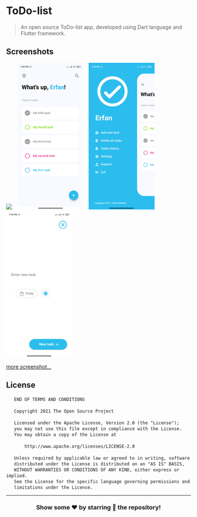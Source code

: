 # ToDo-list
> An open source ToDo-list app, developed using Dart language and Flutter framework.

## Screenshots
<p float="left">
  <img src="./Screenshots/Screenrecorder-2021-09-04-18-18-19-484(1).gif" height="400" />
  &ensp;
  <img src="./screenshots/Screenshot_2021-09-04-17-50-09-904_com.example.todo.jpg" height="400" />
  &ensp;
  <img src="./screenshots/Screenshot_2021-09-04-17-50-38-178_com.example.todo.jpg" height="400" /> 
  &ensp;
  <img src="./screenshots/Screenshot_2021-09-04-17-50-49-350_com.example.todo.jpg" height="400" /> 
</p>

[more screenshot...](./screenshots)

## License
```
   END OF TERMS AND CONDITIONS
  
   Copyright 2021 The Open Source Project

   Licensed under the Apache License, Version 2.0 (the "License");
   you may not use this file except in compliance with the License.
   You may obtain a copy of the License at

       http://www.apache.org/licenses/LICENSE-2.0

   Unless required by applicable law or agreed to in writing, software
   distributed under the License is distributed on an "AS IS" BASIS,
   WITHOUT WARRANTIES OR CONDITIONS OF ANY KIND, either express or implied.
   See the License for the specific language governing permissions and
   limitations under the License.
```
---


<div align="center">

### Show some ❤️ by starring 🌟 the repository!

</div>